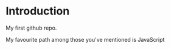 # Introduction

My first github repo.

My favourite path among those you've mentioned is JavaScript
